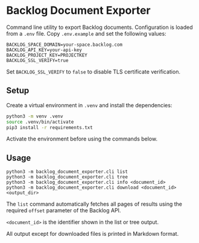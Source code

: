 # Backlog Document Exporter

Command line utility to export Backlog documents. Configuration is loaded
from a `.env` file. Copy `.env.example` and set the following values:

```
BACKLOG_SPACE_DOMAIN=your-space.backlog.com
BACKLOG_API_KEY=your-api-key
BACKLOG_PROJECT_KEY=PROJECTKEY
BACKLOG_SSL_VERIFY=true
```

Set `BACKLOG_SSL_VERIFY` to `false` to disable TLS certificate verification.

## Setup

Create a virtual environment in `.venv` and install the dependencies:

```bash
python3 -m venv .venv
source .venv/bin/activate
pip3 install -r requirements.txt
```

Activate the environment before using the commands below.

## Usage

```
python3 -m backlog_document_exporter.cli list
python3 -m backlog_document_exporter.cli tree
python3 -m backlog_document_exporter.cli info <document_id>
python3 -m backlog_document_exporter.cli download <document_id> <output_dir>
```

The ``list`` command automatically fetches all pages of results using the
required ``offset`` parameter of the Backlog API.

`<document_id>` is the identifier shown in the list or tree output.

All output except for downloaded files is printed in Markdown format.
